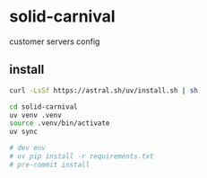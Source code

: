 # solid-carnival
customer servers config

## install
```bash
curl -LsSf https://astral.sh/uv/install.sh | sh

cd solid-carnival
uv venv .venv
source .venv/bin/activate
uv sync

# dev env
# uv pip install -r requirements.txt
# pre-commit install